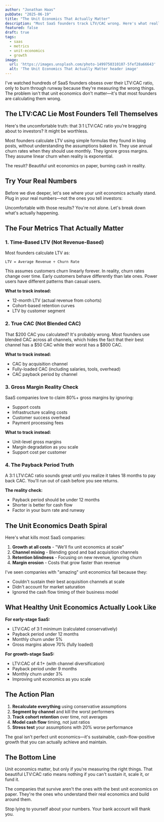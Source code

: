 ```yaml
---
author: "Jonathan Haas"
pubDate: "2025-06-19"
title: "The Unit Economics That Actually Matter"
description: "Most SaaS founders track LTV/CAC wrong. Here's what really drives sustainable growth and the metrics that matter."
featured: false
draft: true
tags:
  - saas
  - metrics  
  - unit-economics
  - growth
image:
  url: 'https://images.unsplash.com/photo-1499750310107-5fef28a66643'
  alt: 'The Unit Economics That Actually Matter header image'
---
```


I've watched hundreds of SaaS founders obsess over their LTV:CAC ratio, only to burn through runway because they're measuring the wrong things. The problem isn't that unit economics don't matter—it's that most founders are calculating them wrong.

## The LTV:CAC Lie Most Founders Tell Themselves

Here's the uncomfortable truth: that 3:1 LTV:CAC ratio you're bragging about to investors? It might be worthless.

Most founders calculate LTV using simple formulas they found in blog posts, without understanding the assumptions baked in. They use annual churn rates when they should use monthly. They ignore gross margins. They assume linear churn when reality is exponential.

The result? Beautiful unit economics on paper, burning cash in reality.

## Try Your Real Numbers

Before we dive deeper, let's see where your unit economics actually stand. Plug in your real numbers—not the ones you tell investors:

<unit-economics-calculator />

Uncomfortable with those results? You're not alone. Let's break down what's actually happening.

## The Four Metrics That Actually Matter

### 1. Time-Based LTV (Not Revenue-Based)

Most founders calculate LTV as:
```
LTV = Average Revenue ÷ Churn Rate
```

This assumes customers churn linearly forever. In reality, churn rates change over time. Early customers behave differently than late ones. Power users have different patterns than casual users.

**What to track instead:**
- 12-month LTV (actual revenue from cohorts)
- Cohort-based retention curves
- LTV by customer segment

### 2. True CAC (Not Blended CAC)

That $200 CAC you calculated? It's probably wrong. Most founders use blended CAC across all channels, which hides the fact that their best channel has a $50 CAC while their worst has a $800 CAC.

**What to track instead:**
- CAC by acquisition channel
- Fully-loaded CAC (including salaries, tools, overhead)
- CAC payback period by channel

### 3. Gross Margin Reality Check

SaaS companies love to claim 80%+ gross margins by ignoring:
- Support costs
- Infrastructure scaling costs
- Customer success overhead
- Payment processing fees

**What to track instead:**
- Unit-level gross margins
- Margin degradation as you scale
- Support cost per customer

### 4. The Payback Period Truth

A 3:1 LTV:CAC ratio sounds great until you realize it takes 18 months to pay back CAC. You'll run out of cash before you see returns.

**The reality check:**
- Payback period should be under 12 months
- Shorter is better for cash flow
- Factor in your burn rate and runway

## The Unit Economics Death Spiral

Here's what kills most SaaS companies:

1. **Growth at all costs** - "We'll fix unit economics at scale"
2. **Channel mixing** - Blending good and bad acquisition channels
3. **Retention blindness** - Focusing on new revenue, ignoring churn
4. **Margin erosion** - Costs that grow faster than revenue

I've seen companies with "amazing" unit economics fail because they:
- Couldn't sustain their best acquisition channels at scale
- Didn't account for market saturation
- Ignored the cash flow timing of their business model

## What Healthy Unit Economics Actually Look Like

**For early-stage SaaS:**
- LTV:CAC of 3:1 minimum (calculated conservatively)
- Payback period under 12 months
- Monthly churn under 5%
- Gross margins above 70% (fully loaded)

**For growth-stage SaaS:**
- LTV:CAC of 4:1+ (with channel diversification)
- Payback period under 9 months
- Monthly churn under 3%
- Improving unit economics as you scale

## The Action Plan

1. **Recalculate everything** using conservative assumptions
2. **Segment by channel** and kill the worst performers
3. **Track cohort retention** over time, not averages
4. **Model cash flow** timing, not just ratios
5. **Stress test** your assumptions with 20% worse performance

The goal isn't perfect unit economics—it's sustainable, cash-flow-positive growth that you can actually achieve and maintain.

## The Bottom Line

Unit economics matter, but only if you're measuring the right things. That beautiful LTV:CAC ratio means nothing if you can't sustain it, scale it, or fund it.

The companies that survive aren't the ones with the best unit economics on paper. They're the ones who understand their real economics and build around them.

Stop lying to yourself about your numbers. Your bank account will thank you.
